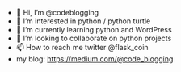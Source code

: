 - 👋 Hi, I’m @codeblogging
- 👀 I’m interested in python / python turtle
- 🌱 I’m currently learning python and WordPress
- 💞️ I’m looking to collaborate on python projects
- 📫 How to reach me twitter @flask_coin
- my blog: https://medium.com/@code_blogging

<!---
codeblogging/codeblogging is a ✨ special ✨ repository because its `README.md` (this file) appears on your GitHub profile.
You can click the Preview link to take a look at your changes.
--->
